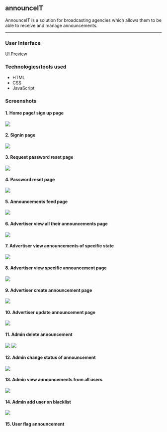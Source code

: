 ## announceIT
AnnounceIT is a solution for broadcasting agencies which allows them to be able to receive and manage announcements.
***

### User Interface
[UI Preview](https://the22mastermind.github.io/announceIT/)

### Technologies/tools used
* HTML
* CSS
* JavaScript

### Screenshots
#### 1. Home page/ sign up page
![](UI/screenshots/index.png)

#### 2. Signin page
![](UI/screenshots/signin.png)

#### 3. Request password reset page
![](UI/screenshots/request-password-reset.png)

#### 4. Password reset page
![](UI/screenshots/password-reset.png)

#### 5. Announcements feed page
![](UI/screenshots/announcements-feed.png)

#### 6. Advertiser view all their announcements page
![](UI/screenshots/advertiser-dashboard.png)

#### 7. Advertiser view announcements of specific state
![](UI/screenshots/advertiser-dashboard.png)

#### 8. Advertiser view specific announcement page
![](UI/screenshots/advertiser-view-specific-announcement.png)

#### 9. Advertiser create announcement page
![](UI/screenshots/advertiser-create-announcement.png)

#### 10. Advertiser update announcement page
![](UI/screenshots/advertiser-update-announcement.png)

#### 11. Admin delete announcement
![](UI/screenshots/admin-dashboard.png)
![](UI/screenshots/admin-delete-announcement.png)

#### 12. Admin change status of announcement
![](UI/screenshots/admin-delete-announcement.png)

#### 13. Admin view announcements from all users
![](UI/screenshots/admin-dashboard.png)

#### 14. Admin add user on blacklist
![](UI/screenshots/admin-blacklist-users.png)

#### 15. User flag announcement
